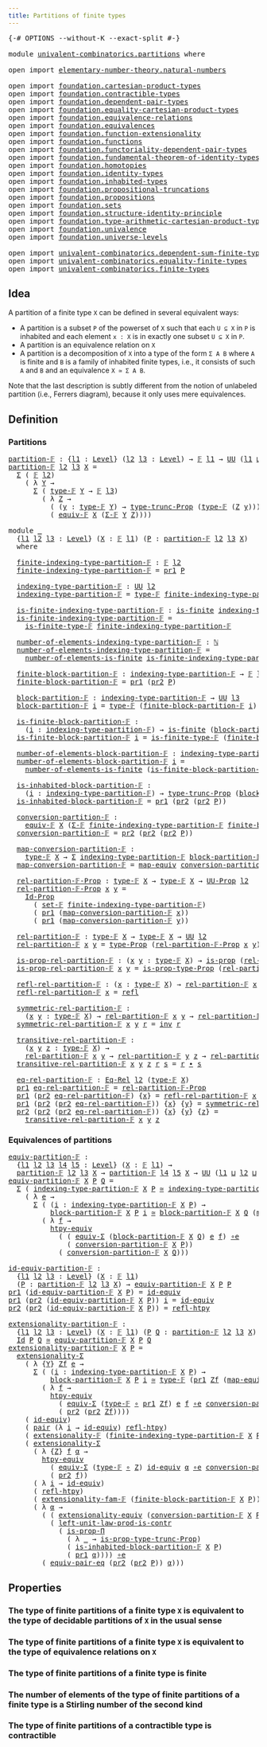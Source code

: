 ```yaml
---
title: Partitions of finite types
---
```


<pre class="Agda"><a id="52" class="Symbol">{-#</a> <a id="56" class="Keyword">OPTIONS</a> <a id="64" class="Pragma">--without-K</a> <a id="76" class="Pragma">--exact-split</a> <a id="90" class="Symbol">#-}</a>

<a id="95" class="Keyword">module</a> <a id="102" href="univalent-combinatorics.partitions.html" class="Module">univalent-combinatorics.partitions</a> <a id="137" class="Keyword">where</a>

<a id="144" class="Keyword">open</a> <a id="149" class="Keyword">import</a> <a id="156" href="elementary-number-theory.natural-numbers.html" class="Module">elementary-number-theory.natural-numbers</a>

<a id="198" class="Keyword">open</a> <a id="203" class="Keyword">import</a> <a id="210" href="foundation.cartesian-product-types.html" class="Module">foundation.cartesian-product-types</a>
<a id="245" class="Keyword">open</a> <a id="250" class="Keyword">import</a> <a id="257" href="foundation.contractible-types.html" class="Module">foundation.contractible-types</a>
<a id="287" class="Keyword">open</a> <a id="292" class="Keyword">import</a> <a id="299" href="foundation.dependent-pair-types.html" class="Module">foundation.dependent-pair-types</a>
<a id="331" class="Keyword">open</a> <a id="336" class="Keyword">import</a> <a id="343" href="foundation.equality-cartesian-product-types.html" class="Module">foundation.equality-cartesian-product-types</a>
<a id="387" class="Keyword">open</a> <a id="392" class="Keyword">import</a> <a id="399" href="foundation.equivalence-relations.html" class="Module">foundation.equivalence-relations</a>
<a id="432" class="Keyword">open</a> <a id="437" class="Keyword">import</a> <a id="444" href="foundation.equivalences.html" class="Module">foundation.equivalences</a>
<a id="468" class="Keyword">open</a> <a id="473" class="Keyword">import</a> <a id="480" href="foundation.function-extensionality.html" class="Module">foundation.function-extensionality</a>
<a id="515" class="Keyword">open</a> <a id="520" class="Keyword">import</a> <a id="527" href="foundation.functions.html" class="Module">foundation.functions</a>
<a id="548" class="Keyword">open</a> <a id="553" class="Keyword">import</a> <a id="560" href="foundation.functoriality-dependent-pair-types.html" class="Module">foundation.functoriality-dependent-pair-types</a>
<a id="606" class="Keyword">open</a> <a id="611" class="Keyword">import</a> <a id="618" href="foundation.fundamental-theorem-of-identity-types.html" class="Module">foundation.fundamental-theorem-of-identity-types</a>
<a id="667" class="Keyword">open</a> <a id="672" class="Keyword">import</a> <a id="679" href="foundation.homotopies.html" class="Module">foundation.homotopies</a>
<a id="701" class="Keyword">open</a> <a id="706" class="Keyword">import</a> <a id="713" href="foundation.identity-types.html" class="Module">foundation.identity-types</a>
<a id="739" class="Keyword">open</a> <a id="744" class="Keyword">import</a> <a id="751" href="foundation.inhabited-types.html" class="Module">foundation.inhabited-types</a>
<a id="778" class="Keyword">open</a> <a id="783" class="Keyword">import</a> <a id="790" href="foundation.propositional-truncations.html" class="Module">foundation.propositional-truncations</a>
<a id="827" class="Keyword">open</a> <a id="832" class="Keyword">import</a> <a id="839" href="foundation.propositions.html" class="Module">foundation.propositions</a>
<a id="863" class="Keyword">open</a> <a id="868" class="Keyword">import</a> <a id="875" href="foundation.sets.html" class="Module">foundation.sets</a>
<a id="891" class="Keyword">open</a> <a id="896" class="Keyword">import</a> <a id="903" href="foundation.structure-identity-principle.html" class="Module">foundation.structure-identity-principle</a>
<a id="943" class="Keyword">open</a> <a id="948" class="Keyword">import</a> <a id="955" href="foundation.type-arithmetic-cartesian-product-types.html" class="Module">foundation.type-arithmetic-cartesian-product-types</a>
<a id="1006" class="Keyword">open</a> <a id="1011" class="Keyword">import</a> <a id="1018" href="foundation.univalence.html" class="Module">foundation.univalence</a>
<a id="1040" class="Keyword">open</a> <a id="1045" class="Keyword">import</a> <a id="1052" href="foundation.universe-levels.html" class="Module">foundation.universe-levels</a>

<a id="1080" class="Keyword">open</a> <a id="1085" class="Keyword">import</a> <a id="1092" href="univalent-combinatorics.dependent-sum-finite-types.html" class="Module">univalent-combinatorics.dependent-sum-finite-types</a>
<a id="1143" class="Keyword">open</a> <a id="1148" class="Keyword">import</a> <a id="1155" href="univalent-combinatorics.equality-finite-types.html" class="Module">univalent-combinatorics.equality-finite-types</a>
<a id="1201" class="Keyword">open</a> <a id="1206" class="Keyword">import</a> <a id="1213" href="univalent-combinatorics.finite-types.html" class="Module">univalent-combinatorics.finite-types</a>
</pre>
## Idea

A partition of a finite type `X` can be defined in several equivalent ways:

- A partition is a subset `P` of the powerset of `X` such that each `U ⊆ X` in `P` is inhabited and each element `x : X` is in exactly one subset `U ⊆ X` in `P`.
- A partition is an equivalence relation on `X`
- A partition is a decomposition of `X` into a type of the form `Σ A B` where `A` is finite and `B` is a family of inhabited finite types, i.e., it consists of such `A` and `B` and an equivalence `X ≃ Σ A B`.

Note that the last description is subtly different from the notion of unlabeled partition (i.e., Ferrers diagram), because it only uses mere equivalences.

## Definition

### Partitions

<pre class="Agda"><a id="partition-𝔽"></a><a id="1956" href="univalent-combinatorics.partitions.html#1956" class="Function">partition-𝔽</a> <a id="1968" class="Symbol">:</a> <a id="1970" class="Symbol">{</a><a id="1971" href="univalent-combinatorics.partitions.html#1971" class="Bound">l1</a> <a id="1974" class="Symbol">:</a> <a id="1976" href="Agda.Primitive.html#597" class="Postulate">Level</a><a id="1981" class="Symbol">}</a> <a id="1983" class="Symbol">(</a><a id="1984" href="univalent-combinatorics.partitions.html#1984" class="Bound">l2</a> <a id="1987" href="univalent-combinatorics.partitions.html#1987" class="Bound">l3</a> <a id="1990" class="Symbol">:</a> <a id="1992" href="Agda.Primitive.html#597" class="Postulate">Level</a><a id="1997" class="Symbol">)</a> <a id="1999" class="Symbol">→</a> <a id="2001" href="univalent-combinatorics.finite-types.html#4550" class="Function">𝔽</a> <a id="2003" href="univalent-combinatorics.partitions.html#1971" class="Bound">l1</a> <a id="2006" class="Symbol">→</a> <a id="2008" href="foundation-core.universe-levels.html#235" class="Primitive">UU</a> <a id="2011" class="Symbol">(</a><a id="2012" href="univalent-combinatorics.partitions.html#1971" class="Bound">l1</a> <a id="2015" href="Agda.Primitive.html#810" class="Primitive Operator">⊔</a> <a id="2017" href="Agda.Primitive.html#780" class="Primitive">lsuc</a> <a id="2022" href="univalent-combinatorics.partitions.html#1984" class="Bound">l2</a> <a id="2025" href="Agda.Primitive.html#810" class="Primitive Operator">⊔</a> <a id="2027" href="Agda.Primitive.html#780" class="Primitive">lsuc</a> <a id="2032" href="univalent-combinatorics.partitions.html#1987" class="Bound">l3</a><a id="2034" class="Symbol">)</a>
<a id="2036" href="univalent-combinatorics.partitions.html#1956" class="Function">partition-𝔽</a> <a id="2048" href="univalent-combinatorics.partitions.html#2048" class="Bound">l2</a> <a id="2051" href="univalent-combinatorics.partitions.html#2051" class="Bound">l3</a> <a id="2054" href="univalent-combinatorics.partitions.html#2054" class="Bound">X</a> <a id="2056" class="Symbol">=</a>
  <a id="2060" href="foundation-core.dependent-pair-types.html#515" class="Record">Σ</a> <a id="2062" class="Symbol">(</a> <a id="2064" href="univalent-combinatorics.finite-types.html#4550" class="Function">𝔽</a> <a id="2066" href="univalent-combinatorics.partitions.html#2048" class="Bound">l2</a><a id="2068" class="Symbol">)</a>
    <a id="2074" class="Symbol">(</a> <a id="2076" class="Symbol">λ</a> <a id="2078" href="univalent-combinatorics.partitions.html#2078" class="Bound">Y</a> <a id="2080" class="Symbol">→</a>
      <a id="2088" href="foundation-core.dependent-pair-types.html#515" class="Record">Σ</a> <a id="2090" class="Symbol">(</a> <a id="2092" href="univalent-combinatorics.finite-types.html#4606" class="Function">type-𝔽</a> <a id="2099" href="univalent-combinatorics.partitions.html#2078" class="Bound">Y</a> <a id="2101" class="Symbol">→</a> <a id="2103" href="univalent-combinatorics.finite-types.html#4550" class="Function">𝔽</a> <a id="2105" href="univalent-combinatorics.partitions.html#2051" class="Bound">l3</a><a id="2107" class="Symbol">)</a>
        <a id="2117" class="Symbol">(</a> <a id="2119" class="Symbol">λ</a> <a id="2121" href="univalent-combinatorics.partitions.html#2121" class="Bound">Z</a> <a id="2123" class="Symbol">→</a>
          <a id="2135" class="Symbol">(</a> <a id="2137" class="Symbol">(</a><a id="2138" href="univalent-combinatorics.partitions.html#2138" class="Bound">y</a> <a id="2140" class="Symbol">:</a> <a id="2142" href="univalent-combinatorics.finite-types.html#4606" class="Function">type-𝔽</a> <a id="2149" href="univalent-combinatorics.partitions.html#2078" class="Bound">Y</a><a id="2150" class="Symbol">)</a> <a id="2152" class="Symbol">→</a> <a id="2154" href="foundation.propositional-truncations.html#2209" class="Function">type-trunc-Prop</a> <a id="2170" class="Symbol">(</a><a id="2171" href="univalent-combinatorics.finite-types.html#4606" class="Function">type-𝔽</a> <a id="2178" class="Symbol">(</a><a id="2179" href="univalent-combinatorics.partitions.html#2121" class="Bound">Z</a> <a id="2181" href="univalent-combinatorics.partitions.html#2138" class="Bound">y</a><a id="2182" class="Symbol">)))</a> <a id="2186" href="foundation-core.cartesian-product-types.html#590" class="Function Operator">×</a>
          <a id="2198" class="Symbol">(</a> <a id="2200" href="univalent-combinatorics.finite-types.html#18224" class="Function">equiv-𝔽</a> <a id="2208" href="univalent-combinatorics.partitions.html#2054" class="Bound">X</a> <a id="2210" class="Symbol">(</a><a id="2211" href="univalent-combinatorics.dependent-sum-finite-types.html#2958" class="Function">Σ-𝔽</a> <a id="2215" href="univalent-combinatorics.partitions.html#2078" class="Bound">Y</a> <a id="2217" href="univalent-combinatorics.partitions.html#2121" class="Bound">Z</a><a id="2218" class="Symbol">))))</a>

<a id="2224" class="Keyword">module</a> <a id="2231" href="univalent-combinatorics.partitions.html#2231" class="Module">_</a>
  <a id="2235" class="Symbol">{</a><a id="2236" href="univalent-combinatorics.partitions.html#2236" class="Bound">l1</a> <a id="2239" href="univalent-combinatorics.partitions.html#2239" class="Bound">l2</a> <a id="2242" href="univalent-combinatorics.partitions.html#2242" class="Bound">l3</a> <a id="2245" class="Symbol">:</a> <a id="2247" href="Agda.Primitive.html#597" class="Postulate">Level</a><a id="2252" class="Symbol">}</a> <a id="2254" class="Symbol">(</a><a id="2255" href="univalent-combinatorics.partitions.html#2255" class="Bound">X</a> <a id="2257" class="Symbol">:</a> <a id="2259" href="univalent-combinatorics.finite-types.html#4550" class="Function">𝔽</a> <a id="2261" href="univalent-combinatorics.partitions.html#2236" class="Bound">l1</a><a id="2263" class="Symbol">)</a> <a id="2265" class="Symbol">(</a><a id="2266" href="univalent-combinatorics.partitions.html#2266" class="Bound">P</a> <a id="2268" class="Symbol">:</a> <a id="2270" href="univalent-combinatorics.partitions.html#1956" class="Function">partition-𝔽</a> <a id="2282" href="univalent-combinatorics.partitions.html#2239" class="Bound">l2</a> <a id="2285" href="univalent-combinatorics.partitions.html#2242" class="Bound">l3</a> <a id="2288" href="univalent-combinatorics.partitions.html#2255" class="Bound">X</a><a id="2289" class="Symbol">)</a>
  <a id="2293" class="Keyword">where</a>

  <a id="2302" href="univalent-combinatorics.partitions.html#2302" class="Function">finite-indexing-type-partition-𝔽</a> <a id="2335" class="Symbol">:</a> <a id="2337" href="univalent-combinatorics.finite-types.html#4550" class="Function">𝔽</a> <a id="2339" href="univalent-combinatorics.partitions.html#2239" class="Bound">l2</a>
  <a id="2344" href="univalent-combinatorics.partitions.html#2302" class="Function">finite-indexing-type-partition-𝔽</a> <a id="2377" class="Symbol">=</a> <a id="2379" href="foundation-core.dependent-pair-types.html#605" class="Field">pr1</a> <a id="2383" href="univalent-combinatorics.partitions.html#2266" class="Bound">P</a>

  <a id="2388" href="univalent-combinatorics.partitions.html#2388" class="Function">indexing-type-partition-𝔽</a> <a id="2414" class="Symbol">:</a> <a id="2416" href="foundation-core.universe-levels.html#235" class="Primitive">UU</a> <a id="2419" href="univalent-combinatorics.partitions.html#2239" class="Bound">l2</a>
  <a id="2424" href="univalent-combinatorics.partitions.html#2388" class="Function">indexing-type-partition-𝔽</a> <a id="2450" class="Symbol">=</a> <a id="2452" href="univalent-combinatorics.finite-types.html#4606" class="Function">type-𝔽</a> <a id="2459" href="univalent-combinatorics.partitions.html#2302" class="Function">finite-indexing-type-partition-𝔽</a>

  <a id="2495" href="univalent-combinatorics.partitions.html#2495" class="Function">is-finite-indexing-type-partition-𝔽</a> <a id="2531" class="Symbol">:</a> <a id="2533" href="univalent-combinatorics.finite-types.html#4139" class="Function">is-finite</a> <a id="2543" href="univalent-combinatorics.partitions.html#2388" class="Function">indexing-type-partition-𝔽</a>
  <a id="2571" href="univalent-combinatorics.partitions.html#2495" class="Function">is-finite-indexing-type-partition-𝔽</a> <a id="2607" class="Symbol">=</a>
    <a id="2613" href="univalent-combinatorics.finite-types.html#4658" class="Function">is-finite-type-𝔽</a> <a id="2630" href="univalent-combinatorics.partitions.html#2302" class="Function">finite-indexing-type-partition-𝔽</a>

  <a id="2666" href="univalent-combinatorics.partitions.html#2666" class="Function">number-of-elements-indexing-type-partition-𝔽</a> <a id="2711" class="Symbol">:</a> <a id="2713" href="elementary-number-theory.natural-numbers.html#1548" class="Datatype">ℕ</a>
  <a id="2717" href="univalent-combinatorics.partitions.html#2666" class="Function">number-of-elements-indexing-type-partition-𝔽</a> <a id="2762" class="Symbol">=</a>
    <a id="2768" href="univalent-combinatorics.finite-types.html#11918" class="Function">number-of-elements-is-finite</a> <a id="2797" href="univalent-combinatorics.partitions.html#2495" class="Function">is-finite-indexing-type-partition-𝔽</a>

  <a id="2836" href="univalent-combinatorics.partitions.html#2836" class="Function">finite-block-partition-𝔽</a> <a id="2861" class="Symbol">:</a> <a id="2863" href="univalent-combinatorics.partitions.html#2388" class="Function">indexing-type-partition-𝔽</a> <a id="2889" class="Symbol">→</a> <a id="2891" href="univalent-combinatorics.finite-types.html#4550" class="Function">𝔽</a> <a id="2893" href="univalent-combinatorics.partitions.html#2242" class="Bound">l3</a>
  <a id="2898" href="univalent-combinatorics.partitions.html#2836" class="Function">finite-block-partition-𝔽</a> <a id="2923" class="Symbol">=</a> <a id="2925" href="foundation-core.dependent-pair-types.html#605" class="Field">pr1</a> <a id="2929" class="Symbol">(</a><a id="2930" href="foundation-core.dependent-pair-types.html#617" class="Field">pr2</a> <a id="2934" href="univalent-combinatorics.partitions.html#2266" class="Bound">P</a><a id="2935" class="Symbol">)</a>

  <a id="2940" href="univalent-combinatorics.partitions.html#2940" class="Function">block-partition-𝔽</a> <a id="2958" class="Symbol">:</a> <a id="2960" href="univalent-combinatorics.partitions.html#2388" class="Function">indexing-type-partition-𝔽</a> <a id="2986" class="Symbol">→</a> <a id="2988" href="foundation-core.universe-levels.html#235" class="Primitive">UU</a> <a id="2991" href="univalent-combinatorics.partitions.html#2242" class="Bound">l3</a>
  <a id="2996" href="univalent-combinatorics.partitions.html#2940" class="Function">block-partition-𝔽</a> <a id="3014" href="univalent-combinatorics.partitions.html#3014" class="Bound">i</a> <a id="3016" class="Symbol">=</a> <a id="3018" href="univalent-combinatorics.finite-types.html#4606" class="Function">type-𝔽</a> <a id="3025" class="Symbol">(</a><a id="3026" href="univalent-combinatorics.partitions.html#2836" class="Function">finite-block-partition-𝔽</a> <a id="3051" href="univalent-combinatorics.partitions.html#3014" class="Bound">i</a><a id="3052" class="Symbol">)</a>

  <a id="3057" href="univalent-combinatorics.partitions.html#3057" class="Function">is-finite-block-partition-𝔽</a> <a id="3085" class="Symbol">:</a>
    <a id="3091" class="Symbol">(</a><a id="3092" href="univalent-combinatorics.partitions.html#3092" class="Bound">i</a> <a id="3094" class="Symbol">:</a> <a id="3096" href="univalent-combinatorics.partitions.html#2388" class="Function">indexing-type-partition-𝔽</a><a id="3121" class="Symbol">)</a> <a id="3123" class="Symbol">→</a> <a id="3125" href="univalent-combinatorics.finite-types.html#4139" class="Function">is-finite</a> <a id="3135" class="Symbol">(</a><a id="3136" href="univalent-combinatorics.partitions.html#2940" class="Function">block-partition-𝔽</a> <a id="3154" href="univalent-combinatorics.partitions.html#3092" class="Bound">i</a><a id="3155" class="Symbol">)</a>
  <a id="3159" href="univalent-combinatorics.partitions.html#3057" class="Function">is-finite-block-partition-𝔽</a> <a id="3187" href="univalent-combinatorics.partitions.html#3187" class="Bound">i</a> <a id="3189" class="Symbol">=</a> <a id="3191" href="univalent-combinatorics.finite-types.html#4658" class="Function">is-finite-type-𝔽</a> <a id="3208" class="Symbol">(</a><a id="3209" href="univalent-combinatorics.partitions.html#2836" class="Function">finite-block-partition-𝔽</a> <a id="3234" href="univalent-combinatorics.partitions.html#3187" class="Bound">i</a><a id="3235" class="Symbol">)</a>

  <a id="3240" href="univalent-combinatorics.partitions.html#3240" class="Function">number-of-elements-block-partition-𝔽</a> <a id="3277" class="Symbol">:</a> <a id="3279" href="univalent-combinatorics.partitions.html#2388" class="Function">indexing-type-partition-𝔽</a> <a id="3305" class="Symbol">→</a> <a id="3307" href="elementary-number-theory.natural-numbers.html#1548" class="Datatype">ℕ</a>
  <a id="3311" href="univalent-combinatorics.partitions.html#3240" class="Function">number-of-elements-block-partition-𝔽</a> <a id="3348" href="univalent-combinatorics.partitions.html#3348" class="Bound">i</a> <a id="3350" class="Symbol">=</a>
    <a id="3356" href="univalent-combinatorics.finite-types.html#11918" class="Function">number-of-elements-is-finite</a> <a id="3385" class="Symbol">(</a><a id="3386" href="univalent-combinatorics.partitions.html#3057" class="Function">is-finite-block-partition-𝔽</a> <a id="3414" href="univalent-combinatorics.partitions.html#3348" class="Bound">i</a><a id="3415" class="Symbol">)</a>

  <a id="3420" href="univalent-combinatorics.partitions.html#3420" class="Function">is-inhabited-block-partition-𝔽</a> <a id="3451" class="Symbol">:</a>
    <a id="3457" class="Symbol">(</a><a id="3458" href="univalent-combinatorics.partitions.html#3458" class="Bound">i</a> <a id="3460" class="Symbol">:</a> <a id="3462" href="univalent-combinatorics.partitions.html#2388" class="Function">indexing-type-partition-𝔽</a><a id="3487" class="Symbol">)</a> <a id="3489" class="Symbol">→</a> <a id="3491" href="foundation.propositional-truncations.html#2209" class="Function">type-trunc-Prop</a> <a id="3507" class="Symbol">(</a><a id="3508" href="univalent-combinatorics.partitions.html#2940" class="Function">block-partition-𝔽</a> <a id="3526" href="univalent-combinatorics.partitions.html#3458" class="Bound">i</a><a id="3527" class="Symbol">)</a>
  <a id="3531" href="univalent-combinatorics.partitions.html#3420" class="Function">is-inhabited-block-partition-𝔽</a> <a id="3562" class="Symbol">=</a> <a id="3564" href="foundation-core.dependent-pair-types.html#605" class="Field">pr1</a> <a id="3568" class="Symbol">(</a><a id="3569" href="foundation-core.dependent-pair-types.html#617" class="Field">pr2</a> <a id="3573" class="Symbol">(</a><a id="3574" href="foundation-core.dependent-pair-types.html#617" class="Field">pr2</a> <a id="3578" href="univalent-combinatorics.partitions.html#2266" class="Bound">P</a><a id="3579" class="Symbol">))</a>

  <a id="3585" href="univalent-combinatorics.partitions.html#3585" class="Function">conversion-partition-𝔽</a> <a id="3608" class="Symbol">:</a>
    <a id="3614" href="univalent-combinatorics.finite-types.html#18224" class="Function">equiv-𝔽</a> <a id="3622" href="univalent-combinatorics.partitions.html#2255" class="Bound">X</a> <a id="3624" class="Symbol">(</a><a id="3625" href="univalent-combinatorics.dependent-sum-finite-types.html#2958" class="Function">Σ-𝔽</a> <a id="3629" href="univalent-combinatorics.partitions.html#2302" class="Function">finite-indexing-type-partition-𝔽</a> <a id="3662" href="univalent-combinatorics.partitions.html#2836" class="Function">finite-block-partition-𝔽</a><a id="3686" class="Symbol">)</a>
  <a id="3690" href="univalent-combinatorics.partitions.html#3585" class="Function">conversion-partition-𝔽</a> <a id="3713" class="Symbol">=</a> <a id="3715" href="foundation-core.dependent-pair-types.html#617" class="Field">pr2</a> <a id="3719" class="Symbol">(</a><a id="3720" href="foundation-core.dependent-pair-types.html#617" class="Field">pr2</a> <a id="3724" class="Symbol">(</a><a id="3725" href="foundation-core.dependent-pair-types.html#617" class="Field">pr2</a> <a id="3729" href="univalent-combinatorics.partitions.html#2266" class="Bound">P</a><a id="3730" class="Symbol">))</a>

  <a id="3736" href="univalent-combinatorics.partitions.html#3736" class="Function">map-conversion-partition-𝔽</a> <a id="3763" class="Symbol">:</a>
    <a id="3769" href="univalent-combinatorics.finite-types.html#4606" class="Function">type-𝔽</a> <a id="3776" href="univalent-combinatorics.partitions.html#2255" class="Bound">X</a> <a id="3778" class="Symbol">→</a> <a id="3780" href="foundation-core.dependent-pair-types.html#515" class="Record">Σ</a> <a id="3782" href="univalent-combinatorics.partitions.html#2388" class="Function">indexing-type-partition-𝔽</a> <a id="3808" href="univalent-combinatorics.partitions.html#2940" class="Function">block-partition-𝔽</a>
  <a id="3828" href="univalent-combinatorics.partitions.html#3736" class="Function">map-conversion-partition-𝔽</a> <a id="3855" class="Symbol">=</a> <a id="3857" href="foundation-core.equivalences.html#1821" class="Function">map-equiv</a> <a id="3867" href="univalent-combinatorics.partitions.html#3585" class="Function">conversion-partition-𝔽</a>

  <a id="3893" href="univalent-combinatorics.partitions.html#3893" class="Function">rel-partition-𝔽-Prop</a> <a id="3914" class="Symbol">:</a> <a id="3916" href="univalent-combinatorics.finite-types.html#4606" class="Function">type-𝔽</a> <a id="3923" href="univalent-combinatorics.partitions.html#2255" class="Bound">X</a> <a id="3925" class="Symbol">→</a> <a id="3927" href="univalent-combinatorics.finite-types.html#4606" class="Function">type-𝔽</a> <a id="3934" href="univalent-combinatorics.partitions.html#2255" class="Bound">X</a> <a id="3936" class="Symbol">→</a> <a id="3938" href="foundation-core.propositions.html#1393" class="Function">UU-Prop</a> <a id="3946" href="univalent-combinatorics.partitions.html#2239" class="Bound">l2</a>
  <a id="3951" href="univalent-combinatorics.partitions.html#3893" class="Function">rel-partition-𝔽-Prop</a> <a id="3972" href="univalent-combinatorics.partitions.html#3972" class="Bound">x</a> <a id="3974" href="univalent-combinatorics.partitions.html#3974" class="Bound">y</a> <a id="3976" class="Symbol">=</a>
    <a id="3982" href="foundation-core.sets.html#1420" class="Function">Id-Prop</a>
      <a id="3996" class="Symbol">(</a> <a id="3998" href="univalent-combinatorics.finite-types.html#14060" class="Function">set-𝔽</a> <a id="4004" href="univalent-combinatorics.partitions.html#2302" class="Function">finite-indexing-type-partition-𝔽</a><a id="4036" class="Symbol">)</a>
      <a id="4044" class="Symbol">(</a> <a id="4046" href="foundation-core.dependent-pair-types.html#605" class="Field">pr1</a> <a id="4050" class="Symbol">(</a><a id="4051" href="univalent-combinatorics.partitions.html#3736" class="Function">map-conversion-partition-𝔽</a> <a id="4078" href="univalent-combinatorics.partitions.html#3972" class="Bound">x</a><a id="4079" class="Symbol">))</a>
      <a id="4088" class="Symbol">(</a> <a id="4090" href="foundation-core.dependent-pair-types.html#605" class="Field">pr1</a> <a id="4094" class="Symbol">(</a><a id="4095" href="univalent-combinatorics.partitions.html#3736" class="Function">map-conversion-partition-𝔽</a> <a id="4122" href="univalent-combinatorics.partitions.html#3974" class="Bound">y</a><a id="4123" class="Symbol">))</a>

  <a id="4129" href="univalent-combinatorics.partitions.html#4129" class="Function">rel-partition-𝔽</a> <a id="4145" class="Symbol">:</a> <a id="4147" href="univalent-combinatorics.finite-types.html#4606" class="Function">type-𝔽</a> <a id="4154" href="univalent-combinatorics.partitions.html#2255" class="Bound">X</a> <a id="4156" class="Symbol">→</a> <a id="4158" href="univalent-combinatorics.finite-types.html#4606" class="Function">type-𝔽</a> <a id="4165" href="univalent-combinatorics.partitions.html#2255" class="Bound">X</a> <a id="4167" class="Symbol">→</a> <a id="4169" href="foundation-core.universe-levels.html#235" class="Primitive">UU</a> <a id="4172" href="univalent-combinatorics.partitions.html#2239" class="Bound">l2</a>
  <a id="4177" href="univalent-combinatorics.partitions.html#4129" class="Function">rel-partition-𝔽</a> <a id="4193" href="univalent-combinatorics.partitions.html#4193" class="Bound">x</a> <a id="4195" href="univalent-combinatorics.partitions.html#4195" class="Bound">y</a> <a id="4197" class="Symbol">=</a> <a id="4199" href="foundation-core.propositions.html#1495" class="Function">type-Prop</a> <a id="4209" class="Symbol">(</a><a id="4210" href="univalent-combinatorics.partitions.html#3893" class="Function">rel-partition-𝔽-Prop</a> <a id="4231" href="univalent-combinatorics.partitions.html#4193" class="Bound">x</a> <a id="4233" href="univalent-combinatorics.partitions.html#4195" class="Bound">y</a><a id="4234" class="Symbol">)</a>

  <a id="4239" href="univalent-combinatorics.partitions.html#4239" class="Function">is-prop-rel-partition-𝔽</a> <a id="4263" class="Symbol">:</a> <a id="4265" class="Symbol">(</a><a id="4266" href="univalent-combinatorics.partitions.html#4266" class="Bound">x</a> <a id="4268" href="univalent-combinatorics.partitions.html#4268" class="Bound">y</a> <a id="4270" class="Symbol">:</a> <a id="4272" href="univalent-combinatorics.finite-types.html#4606" class="Function">type-𝔽</a> <a id="4279" href="univalent-combinatorics.partitions.html#2255" class="Bound">X</a><a id="4280" class="Symbol">)</a> <a id="4282" class="Symbol">→</a> <a id="4284" href="foundation-core.propositions.html#1309" class="Function">is-prop</a> <a id="4292" class="Symbol">(</a><a id="4293" href="univalent-combinatorics.partitions.html#4129" class="Function">rel-partition-𝔽</a> <a id="4309" href="univalent-combinatorics.partitions.html#4266" class="Bound">x</a> <a id="4311" href="univalent-combinatorics.partitions.html#4268" class="Bound">y</a><a id="4312" class="Symbol">)</a>
  <a id="4316" href="univalent-combinatorics.partitions.html#4239" class="Function">is-prop-rel-partition-𝔽</a> <a id="4340" href="univalent-combinatorics.partitions.html#4340" class="Bound">x</a> <a id="4342" href="univalent-combinatorics.partitions.html#4342" class="Bound">y</a> <a id="4344" class="Symbol">=</a> <a id="4346" href="foundation-core.propositions.html#1562" class="Function">is-prop-type-Prop</a> <a id="4364" class="Symbol">(</a><a id="4365" href="univalent-combinatorics.partitions.html#3893" class="Function">rel-partition-𝔽-Prop</a> <a id="4386" href="univalent-combinatorics.partitions.html#4340" class="Bound">x</a> <a id="4388" href="univalent-combinatorics.partitions.html#4342" class="Bound">y</a><a id="4389" class="Symbol">)</a>

  <a id="4394" href="univalent-combinatorics.partitions.html#4394" class="Function">refl-rel-partition-𝔽</a> <a id="4415" class="Symbol">:</a> <a id="4417" class="Symbol">(</a><a id="4418" href="univalent-combinatorics.partitions.html#4418" class="Bound">x</a> <a id="4420" class="Symbol">:</a> <a id="4422" href="univalent-combinatorics.finite-types.html#4606" class="Function">type-𝔽</a> <a id="4429" href="univalent-combinatorics.partitions.html#2255" class="Bound">X</a><a id="4430" class="Symbol">)</a> <a id="4432" class="Symbol">→</a> <a id="4434" href="univalent-combinatorics.partitions.html#4129" class="Function">rel-partition-𝔽</a> <a id="4450" href="univalent-combinatorics.partitions.html#4418" class="Bound">x</a> <a id="4452" href="univalent-combinatorics.partitions.html#4418" class="Bound">x</a>
  <a id="4456" href="univalent-combinatorics.partitions.html#4394" class="Function">refl-rel-partition-𝔽</a> <a id="4477" href="univalent-combinatorics.partitions.html#4477" class="Bound">x</a> <a id="4479" class="Symbol">=</a> <a id="4481" href="foundation-core.identity-types.html#1820" class="InductiveConstructor">refl</a>

  <a id="4489" href="univalent-combinatorics.partitions.html#4489" class="Function">symmetric-rel-partition-𝔽</a> <a id="4515" class="Symbol">:</a>
    <a id="4521" class="Symbol">(</a><a id="4522" href="univalent-combinatorics.partitions.html#4522" class="Bound">x</a> <a id="4524" href="univalent-combinatorics.partitions.html#4524" class="Bound">y</a> <a id="4526" class="Symbol">:</a> <a id="4528" href="univalent-combinatorics.finite-types.html#4606" class="Function">type-𝔽</a> <a id="4535" href="univalent-combinatorics.partitions.html#2255" class="Bound">X</a><a id="4536" class="Symbol">)</a> <a id="4538" class="Symbol">→</a> <a id="4540" href="univalent-combinatorics.partitions.html#4129" class="Function">rel-partition-𝔽</a> <a id="4556" href="univalent-combinatorics.partitions.html#4522" class="Bound">x</a> <a id="4558" href="univalent-combinatorics.partitions.html#4524" class="Bound">y</a> <a id="4560" class="Symbol">→</a> <a id="4562" href="univalent-combinatorics.partitions.html#4129" class="Function">rel-partition-𝔽</a> <a id="4578" href="univalent-combinatorics.partitions.html#4524" class="Bound">y</a> <a id="4580" href="univalent-combinatorics.partitions.html#4522" class="Bound">x</a>
  <a id="4584" href="univalent-combinatorics.partitions.html#4489" class="Function">symmetric-rel-partition-𝔽</a> <a id="4610" href="univalent-combinatorics.partitions.html#4610" class="Bound">x</a> <a id="4612" href="univalent-combinatorics.partitions.html#4612" class="Bound">y</a> <a id="4614" href="univalent-combinatorics.partitions.html#4614" class="Bound">r</a> <a id="4616" class="Symbol">=</a> <a id="4618" href="foundation-core.identity-types.html#2729" class="Function">inv</a> <a id="4622" href="univalent-combinatorics.partitions.html#4614" class="Bound">r</a>

  <a id="4627" href="univalent-combinatorics.partitions.html#4627" class="Function">transitive-rel-partition-𝔽</a> <a id="4654" class="Symbol">:</a>
    <a id="4660" class="Symbol">(</a><a id="4661" href="univalent-combinatorics.partitions.html#4661" class="Bound">x</a> <a id="4663" href="univalent-combinatorics.partitions.html#4663" class="Bound">y</a> <a id="4665" href="univalent-combinatorics.partitions.html#4665" class="Bound">z</a> <a id="4667" class="Symbol">:</a> <a id="4669" href="univalent-combinatorics.finite-types.html#4606" class="Function">type-𝔽</a> <a id="4676" href="univalent-combinatorics.partitions.html#2255" class="Bound">X</a><a id="4677" class="Symbol">)</a> <a id="4679" class="Symbol">→</a>
    <a id="4685" href="univalent-combinatorics.partitions.html#4129" class="Function">rel-partition-𝔽</a> <a id="4701" href="univalent-combinatorics.partitions.html#4661" class="Bound">x</a> <a id="4703" href="univalent-combinatorics.partitions.html#4663" class="Bound">y</a> <a id="4705" class="Symbol">→</a> <a id="4707" href="univalent-combinatorics.partitions.html#4129" class="Function">rel-partition-𝔽</a> <a id="4723" href="univalent-combinatorics.partitions.html#4663" class="Bound">y</a> <a id="4725" href="univalent-combinatorics.partitions.html#4665" class="Bound">z</a> <a id="4727" class="Symbol">→</a> <a id="4729" href="univalent-combinatorics.partitions.html#4129" class="Function">rel-partition-𝔽</a> <a id="4745" href="univalent-combinatorics.partitions.html#4661" class="Bound">x</a> <a id="4747" href="univalent-combinatorics.partitions.html#4665" class="Bound">z</a>
  <a id="4751" href="univalent-combinatorics.partitions.html#4627" class="Function">transitive-rel-partition-𝔽</a> <a id="4778" href="univalent-combinatorics.partitions.html#4778" class="Bound">x</a> <a id="4780" href="univalent-combinatorics.partitions.html#4780" class="Bound">y</a> <a id="4782" href="univalent-combinatorics.partitions.html#4782" class="Bound">z</a> <a id="4784" href="univalent-combinatorics.partitions.html#4784" class="Bound">r</a> <a id="4786" href="univalent-combinatorics.partitions.html#4786" class="Bound">s</a> <a id="4788" class="Symbol">=</a> <a id="4790" href="univalent-combinatorics.partitions.html#4784" class="Bound">r</a> <a id="4792" href="foundation-core.identity-types.html#2425" class="Function Operator">∙</a> <a id="4794" href="univalent-combinatorics.partitions.html#4786" class="Bound">s</a>

  <a id="4799" href="univalent-combinatorics.partitions.html#4799" class="Function">eq-rel-partition-𝔽</a> <a id="4818" class="Symbol">:</a> <a id="4820" href="foundation.equivalence-relations.html#996" class="Function">Eq-Rel</a> <a id="4827" href="univalent-combinatorics.partitions.html#2239" class="Bound">l2</a> <a id="4830" class="Symbol">(</a><a id="4831" href="univalent-combinatorics.finite-types.html#4606" class="Function">type-𝔽</a> <a id="4838" href="univalent-combinatorics.partitions.html#2255" class="Bound">X</a><a id="4839" class="Symbol">)</a>
  <a id="4843" href="foundation-core.dependent-pair-types.html#605" class="Field">pr1</a> <a id="4847" href="univalent-combinatorics.partitions.html#4799" class="Function">eq-rel-partition-𝔽</a> <a id="4866" class="Symbol">=</a> <a id="4868" href="univalent-combinatorics.partitions.html#3893" class="Function">rel-partition-𝔽-Prop</a>
  <a id="4891" href="foundation-core.dependent-pair-types.html#605" class="Field">pr1</a> <a id="4895" class="Symbol">(</a><a id="4896" href="foundation-core.dependent-pair-types.html#617" class="Field">pr2</a> <a id="4900" href="univalent-combinatorics.partitions.html#4799" class="Function">eq-rel-partition-𝔽</a><a id="4918" class="Symbol">)</a> <a id="4920" class="Symbol">{</a><a id="4921" href="univalent-combinatorics.partitions.html#4921" class="Bound">x</a><a id="4922" class="Symbol">}</a> <a id="4924" class="Symbol">=</a> <a id="4926" href="univalent-combinatorics.partitions.html#4394" class="Function">refl-rel-partition-𝔽</a> <a id="4947" href="univalent-combinatorics.partitions.html#4921" class="Bound">x</a>
  <a id="4951" href="foundation-core.dependent-pair-types.html#605" class="Field">pr1</a> <a id="4955" class="Symbol">(</a><a id="4956" href="foundation-core.dependent-pair-types.html#617" class="Field">pr2</a> <a id="4960" class="Symbol">(</a><a id="4961" href="foundation-core.dependent-pair-types.html#617" class="Field">pr2</a> <a id="4965" href="univalent-combinatorics.partitions.html#4799" class="Function">eq-rel-partition-𝔽</a><a id="4983" class="Symbol">))</a> <a id="4986" class="Symbol">{</a><a id="4987" href="univalent-combinatorics.partitions.html#4987" class="Bound">x</a><a id="4988" class="Symbol">}</a> <a id="4990" class="Symbol">{</a><a id="4991" href="univalent-combinatorics.partitions.html#4991" class="Bound">y</a><a id="4992" class="Symbol">}</a> <a id="4994" class="Symbol">=</a> <a id="4996" href="univalent-combinatorics.partitions.html#4489" class="Function">symmetric-rel-partition-𝔽</a> <a id="5022" href="univalent-combinatorics.partitions.html#4987" class="Bound">x</a> <a id="5024" href="univalent-combinatorics.partitions.html#4991" class="Bound">y</a>
  <a id="5028" href="foundation-core.dependent-pair-types.html#617" class="Field">pr2</a> <a id="5032" class="Symbol">(</a><a id="5033" href="foundation-core.dependent-pair-types.html#617" class="Field">pr2</a> <a id="5037" class="Symbol">(</a><a id="5038" href="foundation-core.dependent-pair-types.html#617" class="Field">pr2</a> <a id="5042" href="univalent-combinatorics.partitions.html#4799" class="Function">eq-rel-partition-𝔽</a><a id="5060" class="Symbol">))</a> <a id="5063" class="Symbol">{</a><a id="5064" href="univalent-combinatorics.partitions.html#5064" class="Bound">x</a><a id="5065" class="Symbol">}</a> <a id="5067" class="Symbol">{</a><a id="5068" href="univalent-combinatorics.partitions.html#5068" class="Bound">y</a><a id="5069" class="Symbol">}</a> <a id="5071" class="Symbol">{</a><a id="5072" href="univalent-combinatorics.partitions.html#5072" class="Bound">z</a><a id="5073" class="Symbol">}</a> <a id="5075" class="Symbol">=</a>
    <a id="5081" href="univalent-combinatorics.partitions.html#4627" class="Function">transitive-rel-partition-𝔽</a> <a id="5108" href="univalent-combinatorics.partitions.html#5064" class="Bound">x</a> <a id="5110" href="univalent-combinatorics.partitions.html#5068" class="Bound">y</a> <a id="5112" href="univalent-combinatorics.partitions.html#5072" class="Bound">z</a>
</pre>
### Equivalences of partitions

<pre class="Agda"><a id="equiv-partition-𝔽"></a><a id="5159" href="univalent-combinatorics.partitions.html#5159" class="Function">equiv-partition-𝔽</a> <a id="5177" class="Symbol">:</a>
  <a id="5181" class="Symbol">{</a><a id="5182" href="univalent-combinatorics.partitions.html#5182" class="Bound">l1</a> <a id="5185" href="univalent-combinatorics.partitions.html#5185" class="Bound">l2</a> <a id="5188" href="univalent-combinatorics.partitions.html#5188" class="Bound">l3</a> <a id="5191" href="univalent-combinatorics.partitions.html#5191" class="Bound">l4</a> <a id="5194" href="univalent-combinatorics.partitions.html#5194" class="Bound">l5</a> <a id="5197" class="Symbol">:</a> <a id="5199" href="Agda.Primitive.html#597" class="Postulate">Level</a><a id="5204" class="Symbol">}</a> <a id="5206" class="Symbol">(</a><a id="5207" href="univalent-combinatorics.partitions.html#5207" class="Bound">X</a> <a id="5209" class="Symbol">:</a> <a id="5211" href="univalent-combinatorics.finite-types.html#4550" class="Function">𝔽</a> <a id="5213" href="univalent-combinatorics.partitions.html#5182" class="Bound">l1</a><a id="5215" class="Symbol">)</a> <a id="5217" class="Symbol">→</a>
  <a id="5221" href="univalent-combinatorics.partitions.html#1956" class="Function">partition-𝔽</a> <a id="5233" href="univalent-combinatorics.partitions.html#5185" class="Bound">l2</a> <a id="5236" href="univalent-combinatorics.partitions.html#5188" class="Bound">l3</a> <a id="5239" href="univalent-combinatorics.partitions.html#5207" class="Bound">X</a> <a id="5241" class="Symbol">→</a> <a id="5243" href="univalent-combinatorics.partitions.html#1956" class="Function">partition-𝔽</a> <a id="5255" href="univalent-combinatorics.partitions.html#5191" class="Bound">l4</a> <a id="5258" href="univalent-combinatorics.partitions.html#5194" class="Bound">l5</a> <a id="5261" href="univalent-combinatorics.partitions.html#5207" class="Bound">X</a> <a id="5263" class="Symbol">→</a> <a id="5265" href="foundation-core.universe-levels.html#235" class="Primitive">UU</a> <a id="5268" class="Symbol">(</a><a id="5269" href="univalent-combinatorics.partitions.html#5182" class="Bound">l1</a> <a id="5272" href="Agda.Primitive.html#810" class="Primitive Operator">⊔</a> <a id="5274" href="univalent-combinatorics.partitions.html#5185" class="Bound">l2</a> <a id="5277" href="Agda.Primitive.html#810" class="Primitive Operator">⊔</a> <a id="5279" href="univalent-combinatorics.partitions.html#5188" class="Bound">l3</a> <a id="5282" href="Agda.Primitive.html#810" class="Primitive Operator">⊔</a> <a id="5284" href="univalent-combinatorics.partitions.html#5191" class="Bound">l4</a> <a id="5287" href="Agda.Primitive.html#810" class="Primitive Operator">⊔</a> <a id="5289" href="univalent-combinatorics.partitions.html#5194" class="Bound">l5</a><a id="5291" class="Symbol">)</a>
<a id="5293" href="univalent-combinatorics.partitions.html#5159" class="Function">equiv-partition-𝔽</a> <a id="5311" href="univalent-combinatorics.partitions.html#5311" class="Bound">X</a> <a id="5313" href="univalent-combinatorics.partitions.html#5313" class="Bound">P</a> <a id="5315" href="univalent-combinatorics.partitions.html#5315" class="Bound">Q</a> <a id="5317" class="Symbol">=</a>
  <a id="5321" href="foundation-core.dependent-pair-types.html#515" class="Record">Σ</a> <a id="5323" class="Symbol">(</a> <a id="5325" href="univalent-combinatorics.partitions.html#2388" class="Function">indexing-type-partition-𝔽</a> <a id="5351" href="univalent-combinatorics.partitions.html#5311" class="Bound">X</a> <a id="5353" href="univalent-combinatorics.partitions.html#5313" class="Bound">P</a> <a id="5355" href="foundation-core.equivalences.html#1621" class="Function Operator">≃</a> <a id="5357" href="univalent-combinatorics.partitions.html#2388" class="Function">indexing-type-partition-𝔽</a> <a id="5383" href="univalent-combinatorics.partitions.html#5311" class="Bound">X</a> <a id="5385" href="univalent-combinatorics.partitions.html#5315" class="Bound">Q</a><a id="5386" class="Symbol">)</a>
    <a id="5392" class="Symbol">(</a> <a id="5394" class="Symbol">λ</a> <a id="5396" href="univalent-combinatorics.partitions.html#5396" class="Bound">e</a> <a id="5398" class="Symbol">→</a>
      <a id="5406" href="foundation-core.dependent-pair-types.html#515" class="Record">Σ</a> <a id="5408" class="Symbol">(</a> <a id="5410" class="Symbol">(</a><a id="5411" href="univalent-combinatorics.partitions.html#5411" class="Bound">i</a> <a id="5413" class="Symbol">:</a> <a id="5415" href="univalent-combinatorics.partitions.html#2388" class="Function">indexing-type-partition-𝔽</a> <a id="5441" href="univalent-combinatorics.partitions.html#5311" class="Bound">X</a> <a id="5443" href="univalent-combinatorics.partitions.html#5313" class="Bound">P</a><a id="5444" class="Symbol">)</a> <a id="5446" class="Symbol">→</a>
          <a id="5458" href="univalent-combinatorics.partitions.html#2940" class="Function">block-partition-𝔽</a> <a id="5476" href="univalent-combinatorics.partitions.html#5311" class="Bound">X</a> <a id="5478" href="univalent-combinatorics.partitions.html#5313" class="Bound">P</a> <a id="5480" href="univalent-combinatorics.partitions.html#5411" class="Bound">i</a> <a id="5482" href="foundation-core.equivalences.html#1621" class="Function Operator">≃</a> <a id="5484" href="univalent-combinatorics.partitions.html#2940" class="Function">block-partition-𝔽</a> <a id="5502" href="univalent-combinatorics.partitions.html#5311" class="Bound">X</a> <a id="5504" href="univalent-combinatorics.partitions.html#5315" class="Bound">Q</a> <a id="5506" class="Symbol">(</a><a id="5507" href="foundation-core.equivalences.html#1821" class="Function">map-equiv</a> <a id="5517" href="univalent-combinatorics.partitions.html#5396" class="Bound">e</a> <a id="5519" href="univalent-combinatorics.partitions.html#5411" class="Bound">i</a><a id="5520" class="Symbol">))</a>
        <a id="5531" class="Symbol">(</a> <a id="5533" class="Symbol">λ</a> <a id="5535" href="univalent-combinatorics.partitions.html#5535" class="Bound">f</a> <a id="5537" class="Symbol">→</a>
          <a id="5549" href="foundation.equivalences.html#11980" class="Function">htpy-equiv</a>
            <a id="5572" class="Symbol">(</a> <a id="5574" class="Symbol">(</a> <a id="5576" href="foundation-core.functoriality-dependent-pair-types.html#10884" class="Function">equiv-Σ</a> <a id="5584" class="Symbol">(</a><a id="5585" href="univalent-combinatorics.partitions.html#2940" class="Function">block-partition-𝔽</a> <a id="5603" href="univalent-combinatorics.partitions.html#5311" class="Bound">X</a> <a id="5605" href="univalent-combinatorics.partitions.html#5315" class="Bound">Q</a><a id="5606" class="Symbol">)</a> <a id="5608" href="univalent-combinatorics.partitions.html#5396" class="Bound">e</a> <a id="5610" href="univalent-combinatorics.partitions.html#5535" class="Bound">f</a><a id="5611" class="Symbol">)</a> <a id="5613" href="foundation-core.equivalences.html#7869" class="Function Operator">∘e</a>
              <a id="5630" class="Symbol">(</a> <a id="5632" href="univalent-combinatorics.partitions.html#3585" class="Function">conversion-partition-𝔽</a> <a id="5655" href="univalent-combinatorics.partitions.html#5311" class="Bound">X</a> <a id="5657" href="univalent-combinatorics.partitions.html#5313" class="Bound">P</a><a id="5658" class="Symbol">))</a>
            <a id="5673" class="Symbol">(</a> <a id="5675" href="univalent-combinatorics.partitions.html#3585" class="Function">conversion-partition-𝔽</a> <a id="5698" href="univalent-combinatorics.partitions.html#5311" class="Bound">X</a> <a id="5700" href="univalent-combinatorics.partitions.html#5315" class="Bound">Q</a><a id="5701" class="Symbol">)))</a>

<a id="id-equiv-partition-𝔽"></a><a id="5706" href="univalent-combinatorics.partitions.html#5706" class="Function">id-equiv-partition-𝔽</a> <a id="5727" class="Symbol">:</a>
  <a id="5731" class="Symbol">{</a><a id="5732" href="univalent-combinatorics.partitions.html#5732" class="Bound">l1</a> <a id="5735" href="univalent-combinatorics.partitions.html#5735" class="Bound">l2</a> <a id="5738" href="univalent-combinatorics.partitions.html#5738" class="Bound">l3</a> <a id="5741" class="Symbol">:</a> <a id="5743" href="Agda.Primitive.html#597" class="Postulate">Level</a><a id="5748" class="Symbol">}</a> <a id="5750" class="Symbol">(</a><a id="5751" href="univalent-combinatorics.partitions.html#5751" class="Bound">X</a> <a id="5753" class="Symbol">:</a> <a id="5755" href="univalent-combinatorics.finite-types.html#4550" class="Function">𝔽</a> <a id="5757" href="univalent-combinatorics.partitions.html#5732" class="Bound">l1</a><a id="5759" class="Symbol">)</a>
  <a id="5763" class="Symbol">(</a><a id="5764" href="univalent-combinatorics.partitions.html#5764" class="Bound">P</a> <a id="5766" class="Symbol">:</a> <a id="5768" href="univalent-combinatorics.partitions.html#1956" class="Function">partition-𝔽</a> <a id="5780" href="univalent-combinatorics.partitions.html#5735" class="Bound">l2</a> <a id="5783" href="univalent-combinatorics.partitions.html#5738" class="Bound">l3</a> <a id="5786" href="univalent-combinatorics.partitions.html#5751" class="Bound">X</a><a id="5787" class="Symbol">)</a> <a id="5789" class="Symbol">→</a> <a id="5791" href="univalent-combinatorics.partitions.html#5159" class="Function">equiv-partition-𝔽</a> <a id="5809" href="univalent-combinatorics.partitions.html#5751" class="Bound">X</a> <a id="5811" href="univalent-combinatorics.partitions.html#5764" class="Bound">P</a> <a id="5813" href="univalent-combinatorics.partitions.html#5764" class="Bound">P</a>
<a id="5815" href="foundation-core.dependent-pair-types.html#605" class="Field">pr1</a> <a id="5819" class="Symbol">(</a><a id="5820" href="univalent-combinatorics.partitions.html#5706" class="Function">id-equiv-partition-𝔽</a> <a id="5841" href="univalent-combinatorics.partitions.html#5841" class="Bound">X</a> <a id="5843" href="univalent-combinatorics.partitions.html#5843" class="Bound">P</a><a id="5844" class="Symbol">)</a> <a id="5846" class="Symbol">=</a> <a id="5848" href="foundation-core.equivalences.html#2494" class="Function">id-equiv</a>
<a id="5857" href="foundation-core.dependent-pair-types.html#605" class="Field">pr1</a> <a id="5861" class="Symbol">(</a><a id="5862" href="foundation-core.dependent-pair-types.html#617" class="Field">pr2</a> <a id="5866" class="Symbol">(</a><a id="5867" href="univalent-combinatorics.partitions.html#5706" class="Function">id-equiv-partition-𝔽</a> <a id="5888" href="univalent-combinatorics.partitions.html#5888" class="Bound">X</a> <a id="5890" href="univalent-combinatorics.partitions.html#5890" class="Bound">P</a><a id="5891" class="Symbol">))</a> <a id="5894" href="univalent-combinatorics.partitions.html#5894" class="Bound">i</a> <a id="5896" class="Symbol">=</a> <a id="5898" href="foundation-core.equivalences.html#2494" class="Function">id-equiv</a>
<a id="5907" href="foundation-core.dependent-pair-types.html#617" class="Field">pr2</a> <a id="5911" class="Symbol">(</a><a id="5912" href="foundation-core.dependent-pair-types.html#617" class="Field">pr2</a> <a id="5916" class="Symbol">(</a><a id="5917" href="univalent-combinatorics.partitions.html#5706" class="Function">id-equiv-partition-𝔽</a> <a id="5938" href="univalent-combinatorics.partitions.html#5938" class="Bound">X</a> <a id="5940" href="univalent-combinatorics.partitions.html#5940" class="Bound">P</a><a id="5941" class="Symbol">))</a> <a id="5944" class="Symbol">=</a> <a id="5946" href="foundation-core.homotopies.html#1368" class="Function">refl-htpy</a>

<a id="extensionality-partition-𝔽"></a><a id="5957" href="univalent-combinatorics.partitions.html#5957" class="Function">extensionality-partition-𝔽</a> <a id="5984" class="Symbol">:</a>
  <a id="5988" class="Symbol">{</a><a id="5989" href="univalent-combinatorics.partitions.html#5989" class="Bound">l1</a> <a id="5992" href="univalent-combinatorics.partitions.html#5992" class="Bound">l2</a> <a id="5995" href="univalent-combinatorics.partitions.html#5995" class="Bound">l3</a> <a id="5998" class="Symbol">:</a> <a id="6000" href="Agda.Primitive.html#597" class="Postulate">Level</a><a id="6005" class="Symbol">}</a> <a id="6007" class="Symbol">(</a><a id="6008" href="univalent-combinatorics.partitions.html#6008" class="Bound">X</a> <a id="6010" class="Symbol">:</a> <a id="6012" href="univalent-combinatorics.finite-types.html#4550" class="Function">𝔽</a> <a id="6014" href="univalent-combinatorics.partitions.html#5989" class="Bound">l1</a><a id="6016" class="Symbol">)</a> <a id="6018" class="Symbol">(</a><a id="6019" href="univalent-combinatorics.partitions.html#6019" class="Bound">P</a> <a id="6021" href="univalent-combinatorics.partitions.html#6021" class="Bound">Q</a> <a id="6023" class="Symbol">:</a> <a id="6025" href="univalent-combinatorics.partitions.html#1956" class="Function">partition-𝔽</a> <a id="6037" href="univalent-combinatorics.partitions.html#5992" class="Bound">l2</a> <a id="6040" href="univalent-combinatorics.partitions.html#5995" class="Bound">l3</a> <a id="6043" href="univalent-combinatorics.partitions.html#6008" class="Bound">X</a><a id="6044" class="Symbol">)</a> <a id="6046" class="Symbol">→</a>
  <a id="6050" href="foundation-core.identity-types.html#1767" class="Datatype">Id</a> <a id="6053" href="univalent-combinatorics.partitions.html#6019" class="Bound">P</a> <a id="6055" href="univalent-combinatorics.partitions.html#6021" class="Bound">Q</a> <a id="6057" href="foundation-core.equivalences.html#1621" class="Function Operator">≃</a> <a id="6059" href="univalent-combinatorics.partitions.html#5159" class="Function">equiv-partition-𝔽</a> <a id="6077" href="univalent-combinatorics.partitions.html#6008" class="Bound">X</a> <a id="6079" href="univalent-combinatorics.partitions.html#6019" class="Bound">P</a> <a id="6081" href="univalent-combinatorics.partitions.html#6021" class="Bound">Q</a>
<a id="6083" href="univalent-combinatorics.partitions.html#5957" class="Function">extensionality-partition-𝔽</a> <a id="6110" href="univalent-combinatorics.partitions.html#6110" class="Bound">X</a> <a id="6112" href="univalent-combinatorics.partitions.html#6112" class="Bound">P</a> <a id="6114" class="Symbol">=</a>
  <a id="6118" href="foundation.structure-identity-principle.html#2926" class="Function">extensionality-Σ</a>
    <a id="6139" class="Symbol">(</a> <a id="6141" class="Symbol">λ</a> <a id="6143" class="Symbol">{</a><a id="6144" href="univalent-combinatorics.partitions.html#6144" class="Bound">Y</a><a id="6145" class="Symbol">}</a> <a id="6147" href="univalent-combinatorics.partitions.html#6147" class="Bound">Zf</a> <a id="6150" href="univalent-combinatorics.partitions.html#6150" class="Bound">e</a> <a id="6152" class="Symbol">→</a>
      <a id="6160" href="foundation-core.dependent-pair-types.html#515" class="Record">Σ</a> <a id="6162" class="Symbol">(</a> <a id="6164" class="Symbol">(</a><a id="6165" href="univalent-combinatorics.partitions.html#6165" class="Bound">i</a> <a id="6167" class="Symbol">:</a> <a id="6169" href="univalent-combinatorics.partitions.html#2388" class="Function">indexing-type-partition-𝔽</a> <a id="6195" href="univalent-combinatorics.partitions.html#6110" class="Bound">X</a> <a id="6197" href="univalent-combinatorics.partitions.html#6112" class="Bound">P</a><a id="6198" class="Symbol">)</a> <a id="6200" class="Symbol">→</a>
          <a id="6212" href="univalent-combinatorics.partitions.html#2940" class="Function">block-partition-𝔽</a> <a id="6230" href="univalent-combinatorics.partitions.html#6110" class="Bound">X</a> <a id="6232" href="univalent-combinatorics.partitions.html#6112" class="Bound">P</a> <a id="6234" href="univalent-combinatorics.partitions.html#6165" class="Bound">i</a> <a id="6236" href="foundation-core.equivalences.html#1621" class="Function Operator">≃</a> <a id="6238" href="univalent-combinatorics.finite-types.html#4606" class="Function">type-𝔽</a> <a id="6245" class="Symbol">(</a><a id="6246" href="foundation-core.dependent-pair-types.html#605" class="Field">pr1</a> <a id="6250" href="univalent-combinatorics.partitions.html#6147" class="Bound">Zf</a> <a id="6253" class="Symbol">(</a><a id="6254" href="foundation-core.equivalences.html#1821" class="Function">map-equiv</a> <a id="6264" href="univalent-combinatorics.partitions.html#6150" class="Bound">e</a> <a id="6266" href="univalent-combinatorics.partitions.html#6165" class="Bound">i</a><a id="6267" class="Symbol">)))</a>
        <a id="6279" class="Symbol">(</a> <a id="6281" class="Symbol">λ</a> <a id="6283" href="univalent-combinatorics.partitions.html#6283" class="Bound">f</a> <a id="6285" class="Symbol">→</a>
          <a id="6297" href="foundation.equivalences.html#11980" class="Function">htpy-equiv</a>
            <a id="6320" class="Symbol">(</a> <a id="6322" href="foundation-core.functoriality-dependent-pair-types.html#10884" class="Function">equiv-Σ</a> <a id="6330" class="Symbol">(</a><a id="6331" href="univalent-combinatorics.finite-types.html#4606" class="Function">type-𝔽</a> <a id="6338" href="foundation-core.functions.html#420" class="Function Operator">∘</a> <a id="6340" href="foundation-core.dependent-pair-types.html#605" class="Field">pr1</a> <a id="6344" href="univalent-combinatorics.partitions.html#6147" class="Bound">Zf</a><a id="6346" class="Symbol">)</a> <a id="6348" href="univalent-combinatorics.partitions.html#6150" class="Bound">e</a> <a id="6350" href="univalent-combinatorics.partitions.html#6283" class="Bound">f</a> <a id="6352" href="foundation-core.equivalences.html#7869" class="Function Operator">∘e</a> <a id="6355" href="univalent-combinatorics.partitions.html#3585" class="Function">conversion-partition-𝔽</a> <a id="6378" href="univalent-combinatorics.partitions.html#6110" class="Bound">X</a> <a id="6380" href="univalent-combinatorics.partitions.html#6112" class="Bound">P</a><a id="6381" class="Symbol">)</a>
            <a id="6395" class="Symbol">(</a> <a id="6397" href="foundation-core.dependent-pair-types.html#617" class="Field">pr2</a> <a id="6401" class="Symbol">(</a><a id="6402" href="foundation-core.dependent-pair-types.html#617" class="Field">pr2</a> <a id="6406" href="univalent-combinatorics.partitions.html#6147" class="Bound">Zf</a><a id="6408" class="Symbol">))))</a>
    <a id="6417" class="Symbol">(</a> <a id="6419" href="foundation-core.equivalences.html#2494" class="Function">id-equiv</a><a id="6427" class="Symbol">)</a>
    <a id="6433" class="Symbol">(</a> <a id="6435" href="foundation-core.dependent-pair-types.html#588" class="InductiveConstructor">pair</a> <a id="6440" class="Symbol">(λ</a> <a id="6443" href="univalent-combinatorics.partitions.html#6443" class="Bound">i</a> <a id="6445" class="Symbol">→</a> <a id="6447" href="foundation-core.equivalences.html#2494" class="Function">id-equiv</a><a id="6455" class="Symbol">)</a> <a id="6457" href="foundation-core.homotopies.html#1368" class="Function">refl-htpy</a><a id="6466" class="Symbol">)</a>
    <a id="6472" class="Symbol">(</a> <a id="6474" href="univalent-combinatorics.finite-types.html#18390" class="Function">extensionality-𝔽</a> <a id="6491" class="Symbol">(</a><a id="6492" href="univalent-combinatorics.partitions.html#2302" class="Function">finite-indexing-type-partition-𝔽</a> <a id="6525" href="univalent-combinatorics.partitions.html#6110" class="Bound">X</a> <a id="6527" href="univalent-combinatorics.partitions.html#6112" class="Bound">P</a><a id="6528" class="Symbol">))</a>
    <a id="6535" class="Symbol">(</a> <a id="6537" href="foundation.structure-identity-principle.html#2926" class="Function">extensionality-Σ</a>
      <a id="6560" class="Symbol">(</a> <a id="6562" class="Symbol">λ</a> <a id="6564" class="Symbol">{</a><a id="6565" href="univalent-combinatorics.partitions.html#6565" class="Bound">Z</a><a id="6566" class="Symbol">}</a> <a id="6568" href="univalent-combinatorics.partitions.html#6568" class="Bound">f</a> <a id="6570" href="univalent-combinatorics.partitions.html#6570" class="Bound">α</a> <a id="6572" class="Symbol">→</a>
        <a id="6582" href="foundation.equivalences.html#11980" class="Function">htpy-equiv</a>
          <a id="6603" class="Symbol">(</a> <a id="6605" href="foundation-core.functoriality-dependent-pair-types.html#10884" class="Function">equiv-Σ</a> <a id="6613" class="Symbol">(</a><a id="6614" href="univalent-combinatorics.finite-types.html#4606" class="Function">type-𝔽</a> <a id="6621" href="foundation-core.functions.html#420" class="Function Operator">∘</a> <a id="6623" href="univalent-combinatorics.partitions.html#6565" class="Bound">Z</a><a id="6624" class="Symbol">)</a> <a id="6626" href="foundation-core.equivalences.html#2494" class="Function">id-equiv</a> <a id="6635" href="univalent-combinatorics.partitions.html#6570" class="Bound">α</a> <a id="6637" href="foundation-core.equivalences.html#7869" class="Function Operator">∘e</a> <a id="6640" href="univalent-combinatorics.partitions.html#3585" class="Function">conversion-partition-𝔽</a> <a id="6663" href="univalent-combinatorics.partitions.html#6110" class="Bound">X</a> <a id="6665" href="univalent-combinatorics.partitions.html#6112" class="Bound">P</a><a id="6666" class="Symbol">)</a>
          <a id="6678" class="Symbol">(</a> <a id="6680" href="foundation-core.dependent-pair-types.html#617" class="Field">pr2</a> <a id="6684" href="univalent-combinatorics.partitions.html#6568" class="Bound">f</a><a id="6685" class="Symbol">))</a>
      <a id="6694" class="Symbol">(</a> <a id="6696" class="Symbol">λ</a> <a id="6698" href="univalent-combinatorics.partitions.html#6698" class="Bound">i</a> <a id="6700" class="Symbol">→</a> <a id="6702" href="foundation-core.equivalences.html#2494" class="Function">id-equiv</a><a id="6710" class="Symbol">)</a>
      <a id="6718" class="Symbol">(</a> <a id="6720" href="foundation-core.homotopies.html#1368" class="Function">refl-htpy</a><a id="6729" class="Symbol">)</a>
      <a id="6737" class="Symbol">(</a> <a id="6739" href="univalent-combinatorics.finite-types.html#19292" class="Function">extensionality-fam-𝔽</a> <a id="6760" class="Symbol">(</a><a id="6761" href="univalent-combinatorics.partitions.html#2836" class="Function">finite-block-partition-𝔽</a> <a id="6786" href="univalent-combinatorics.partitions.html#6110" class="Bound">X</a> <a id="6788" href="univalent-combinatorics.partitions.html#6112" class="Bound">P</a><a id="6789" class="Symbol">))</a>
      <a id="6798" class="Symbol">(</a> <a id="6800" class="Symbol">λ</a> <a id="6802" href="univalent-combinatorics.partitions.html#6802" class="Bound">α</a> <a id="6804" class="Symbol">→</a>
        <a id="6814" class="Symbol">(</a> <a id="6816" class="Symbol">(</a> <a id="6818" href="foundation.equivalences.html#12076" class="Function">extensionality-equiv</a> <a id="6839" class="Symbol">(</a><a id="6840" href="univalent-combinatorics.partitions.html#3585" class="Function">conversion-partition-𝔽</a> <a id="6863" href="univalent-combinatorics.partitions.html#6110" class="Bound">X</a> <a id="6865" href="univalent-combinatorics.partitions.html#6112" class="Bound">P</a><a id="6866" class="Symbol">)</a> <a id="6868" class="Symbol">(</a><a id="6869" href="foundation-core.dependent-pair-types.html#617" class="Field">pr2</a> <a id="6873" href="univalent-combinatorics.partitions.html#6802" class="Bound">α</a><a id="6874" class="Symbol">))</a> <a id="6877" href="foundation-core.equivalences.html#7869" class="Function Operator">∘e</a>
          <a id="6890" class="Symbol">(</a> <a id="6892" href="foundation-core.type-arithmetic-cartesian-product-types.html#3416" class="Function">left-unit-law-prod-is-contr</a>
            <a id="6932" class="Symbol">(</a> <a id="6934" href="foundation-core.propositions.html#6158" class="Function">is-prop-Π</a>
              <a id="6958" class="Symbol">(</a> <a id="6960" class="Symbol">λ</a> <a id="6962" href="univalent-combinatorics.partitions.html#6962" class="Bound">_</a> <a id="6964" class="Symbol">→</a> <a id="6966" href="foundation.propositional-truncations.html#2388" class="Function">is-prop-type-trunc-Prop</a><a id="6989" class="Symbol">)</a>
              <a id="7005" class="Symbol">(</a> <a id="7007" href="univalent-combinatorics.partitions.html#3420" class="Function">is-inhabited-block-partition-𝔽</a> <a id="7038" href="univalent-combinatorics.partitions.html#6110" class="Bound">X</a> <a id="7040" href="univalent-combinatorics.partitions.html#6112" class="Bound">P</a><a id="7041" class="Symbol">)</a>
              <a id="7057" class="Symbol">(</a> <a id="7059" href="foundation-core.dependent-pair-types.html#605" class="Field">pr1</a> <a id="7063" href="univalent-combinatorics.partitions.html#6802" class="Bound">α</a><a id="7064" class="Symbol">))))</a> <a id="7069" href="foundation-core.equivalences.html#7869" class="Function Operator">∘e</a>
        <a id="7080" class="Symbol">(</a> <a id="7082" href="foundation-core.equality-cartesian-product-types.html#2335" class="Function">equiv-pair-eq</a> <a id="7096" class="Symbol">(</a><a id="7097" href="foundation-core.dependent-pair-types.html#617" class="Field">pr2</a> <a id="7101" class="Symbol">(</a><a id="7102" href="foundation-core.dependent-pair-types.html#617" class="Field">pr2</a> <a id="7106" href="univalent-combinatorics.partitions.html#6112" class="Bound">P</a><a id="7107" class="Symbol">))</a> <a id="7110" href="univalent-combinatorics.partitions.html#6802" class="Bound">α</a><a id="7111" class="Symbol">)))</a>
</pre>
## Properties

### The type of finite partitions of a finite type `X` is equivalent to the type of decidable partitions of `X` in the usual sense

### The type of finite partitions of a finite type `X` is equivalent to the type of equivalence relations on `X`

### The type of finite partitions of a finite type is finite

### The number of elements of the type of finite partitions of a finite type is a Stirling number of the second kind

### The type of finite partitions of a contractible type is contractible
